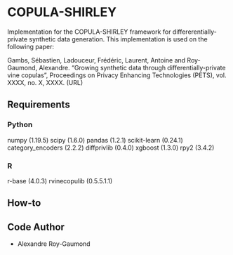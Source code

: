 # COPULA-SHIRLEY
Implementation for the COPULA-SHIRLEY framework for differerentially-private synthetic data generation. This implementation is used on the following paper:

Gambs, Sébastien, Ladouceur, Frédéric, Laurent, Antoine and Roy-Gaumond, Alexandre. “Growing synthetic data through differentially-private vine copulas”, Proceedings on Privacy Enhancing Technologies (PETS), vol. XXXX, no. X, XXXX. (URL)

## Requirements 
### Python
numpy (1.19.5)
scipy (1.6.0)
pandas (1.2.1)
scikit-learn (0.24.1)
category_encoders (2.2.2)
diffprivlib (0.4.0)
xgboost (1.3.0)
rpy2 (3.4.2)

### R
r-base (4.0.3)
rvinecopulib (0.5.5.1.1) 

## How-to


## Code Author
- Alexandre Roy-Gaumond

